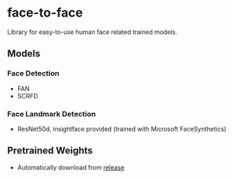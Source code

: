 # face-to-face

Library for easy-to-use human face related trained models.

## Models

### Face Detection

* FAN
* SCRFD

### Face Landmark Detection

* ResNet50d, insightface provided (trained with Microsoft FaceSynthetics)

## Pretrained Weights

* Automatically download from [release](https://github.com/kynk94/face-to-face/releases/tag/weights)
